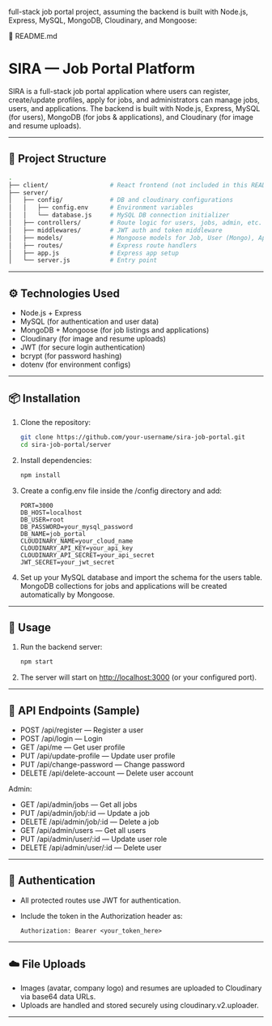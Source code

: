  full-stack job portal project, assuming the backend is built with Node.js, Express, MySQL, MongoDB, Cloudinary, and Mongoose:

📄 README.md

# SIRA — Job Portal Platform

SIRA is a full-stack job portal application where users can register, create/update profiles, apply for jobs, and administrators can manage jobs, users, and applications. The backend is built with Node.js, Express, MySQL (for users), MongoDB (for jobs & applications), and Cloudinary (for image and resume uploads).

---

## 📁 Project Structure

```bash
.
├── client/                 # React frontend (not included in this README)
├── server/
│   ├── config/             # DB and cloudinary configurations
│   │   ├── config.env      # Environment variables
│   │   └── database.js     # MySQL DB connection initializer
│   ├── controllers/        # Route logic for users, jobs, admin, etc.
│   ├── middlewares/        # JWT auth and token middleware
│   ├── models/             # Mongoose models for Job, User (Mongo), Application
│   ├── routes/             # Express route handlers
│   ├── app.js              # Express app setup
│   └── server.js           # Entry point
```

---

## ⚙️ Technologies Used

* Node.js + Express
* MySQL (for authentication and user data)
* MongoDB + Mongoose (for job listings and applications)
* Cloudinary (for image and resume uploads)
* JWT (for secure login authentication)
* bcrypt (for password hashing)
* dotenv (for environment configs)

---

## 📦 Installation

1. Clone the repository:

   ```bash
   git clone https://github.com/your-username/sira-job-portal.git
   cd sira-job-portal/server
   ```

2. Install dependencies:

   ```bash
   npm install
   ```

3. Create a config.env file inside the /config directory and add:

   ```env
   PORT=3000
   DB_HOST=localhost
   DB_USER=root
   DB_PASSWORD=your_mysql_password
   DB_NAME=job_portal
   CLOUDINARY_NAME=your_cloud_name
   CLOUDINARY_API_KEY=your_api_key
   CLOUDINARY_API_SECRET=your_api_secret
   JWT_SECRET=your_jwt_secret
   ```

4. Set up your MySQL database and import the schema for the users table. MongoDB collections for jobs and applications will be created automatically by Mongoose.

---

## 🚀 Usage

1. Run the backend server:

   ```bash
   npm start
   ```

2. The server will start on [http://localhost:3000](http://localhost:3000) (or your configured port).

---

## 🧪 API Endpoints (Sample)

* POST /api/register — Register a user
* POST /api/login — Login
* GET /api/me — Get user profile
* PUT /api/update-profile — Update user profile
* PUT /api/change-password — Change password
* DELETE /api/delete-account — Delete user account

Admin:

* GET /api/admin/jobs — Get all jobs
* PUT /api/admin/job/\:id — Update a job
* DELETE /api/admin/job/\:id — Delete a job
* GET /api/admin/users — Get all users
* PUT /api/admin/user/\:id — Update user role
* DELETE /api/admin/user/\:id — Delete user

---

## 🔐 Authentication

* All protected routes use JWT for authentication.
* Include the token in the Authorization header as:

  ```
  Authorization: Bearer <your_token_here>
  ```

---

## ☁️ File Uploads

* Images (avatar, company logo) and resumes are uploaded to Cloudinary via base64 data URLs.
* Uploads are handled and stored securely using cloudinary.v2.uploader.

---


